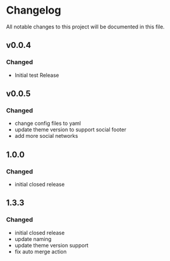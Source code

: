 # Changelog

All notable changes to this project will be documented in this file.

## v0.0.4

### Changed

- Initial test Release

## v0.0.5

### Changed

- change config files to yaml
- update theme version to support social footer
- add more social networks

## 1.0.0

### Changed

- initial closed release

## 1.3.3

### Changed

- initial closed release
- update naming
- update theme version support
- fix auto merge action
